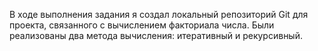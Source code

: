 В ходе выполнения задания я создал локальный репозиторий Git для проекта, связанного с вычислением факториала числа. Были реализованы два метода вычисления: итеративный и рекурсивный.